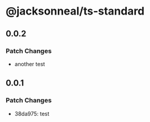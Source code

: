 # @jacksonneal/ts-standard

## 0.0.2

### Patch Changes

- another test

## 0.0.1

### Patch Changes

- 38da975: test

